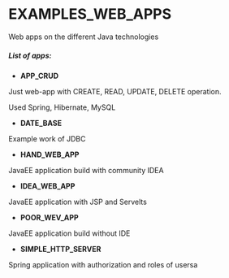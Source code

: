 # EXAMPLES_WEB_APPS

Web apps on the different Java technologies

##### List of apps:


- **APP_CRUD**

Just web-app with CREATE, READ, UPDATE, DELETE operation.

Used Spring, Hibernate, MySQL   
- **DATE_BASE**

Example work of JDBC
- **HAND_WEB_APP**

JavaEE application build with community IDEA
- **IDEA_WEB_APP**

JavaEE application with JSP and Servelts
- **POOR_WEV_APP**

JavaEE application build without IDE
- **SIMPLE_HTTP_SERVER**


Spring application with authorization and roles of usersa


